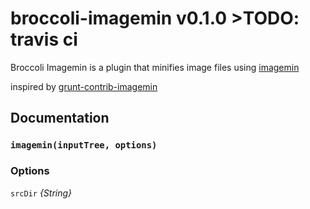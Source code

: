 # broccoli-imagemin v0.1.0 >TODO: travis ci

Broccoli Imagemin is a plugin that minifies image files using [imagemin](https://github.com/imagemin/imagemin)

inspired by [grunt-contrib-imagemin](https://github.com/gruntjs/grunt-contrib-imagemin)

## Documentation

### `imagemin(inputTree, options)`

### Options

`srcDir` *{String}*

